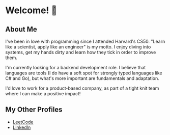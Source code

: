 # Welcome! 👋

## About Me
I've been in love with programming since I attended Harvard's CS50. "Learn like a scientist, apply like an engineer" is my motto. 
I enjoy diving into systems, get my hands dirty and learn how they tick in order to improve them.

I'm currently looking for a backend development role. I believe that languages are tools (I do have a soft spot for strongly typed languages like C# and Go), 
but what's more important are fundamentals and adaptation.

I'd love to work for a product-based company, as part of a tight knit team where I can make a positive impact!

## My Other Profiles
- [LeetCode](https://leetcode.com/popbee/)
- [LinkedIn](https://www.linkedin.com/in/thanosades/)
